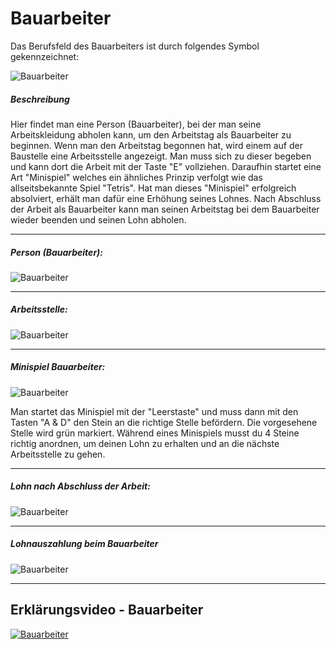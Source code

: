 Bauarbeiter
===========

Das Berufsfeld des Bauarbeiters ist durch folgendes Symbol gekennzeichnet:

![Bauarbeiter](../assets/images/jobs/construction-worker/symbol.jpg)

##### Beschreibung
Hier findet man eine Person (Bauarbeiter), bei der man seine Arbeitskleidung abholen kann, um den Arbeitstag als Bauarbeiter zu beginnen. Wenn man den Arbeitstag begonnen hat, wird einem auf der Baustelle eine Arbeitsstelle angezeigt. Man muss sich zu dieser begeben und kann dort die Arbeit mit der Taste "E" vollziehen. Daraufhin startet eine Art "Minispiel" welches ein ähnliches Prinzip verfolgt wie das allseitsbekannte Spiel "Tetris". Hat man dieses "Minispiel" erfolgreich absolviert, erhält man dafür eine Erhöhung seines Lohnes. Nach Abschluss der Arbeit als Bauarbeiter kann man seinen Arbeitstag bei dem Bauarbeiter wieder beenden und seinen Lohn abholen.

-------------------------------

##### Person (Bauarbeiter):

![Bauarbeiter](../assets/images/jobs/construction-worker/start.jpg)

-------------------------------

##### Arbeitsstelle:

![Bauarbeiter](../assets/images/jobs/construction-worker/checkpoint.jpg)

-------------------------------

##### Minispiel Bauarbeiter:

![Bauarbeiter](../assets/images/jobs/construction-worker/game.jpg)

Man startet das Minispiel mit der "Leerstaste" und muss dann mit den Tasten "A & D" den Stein an die richtige Stelle befördern. Die vorgesehene Stelle wird grün markiert. Während eines Minispiels musst du 4 Steine richtig anordnen, um deinen Lohn zu erhalten und an die nächste Arbeitsstelle zu gehen.

-------------------------------

##### Lohn nach Abschluss der Arbeit:

![Bauarbeiter](../assets/images/jobs/construction-worker/payday.jpg)

-------------------------------

##### Lohnauszahlung beim Bauarbeiter

![Bauarbeiter](../assets/images/jobs/construction-worker/cancel.jpg)

-------------------------------

## Erklärungsvideo - Bauarbeiter
[![Bauarbeiter](../assets/images/jobs/construction-worker/Bauarbeiter.png)](https://youtu.be/3_tRu3bxd9k)
